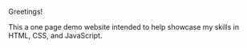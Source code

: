 Greetings!

This a one page demo website intended to help showcase my skills in HTML, CSS, and JavaScript. 
